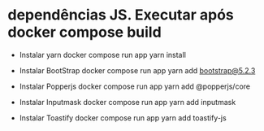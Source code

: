 # dependências JS. Executar após docker compose build
- Instalar yarn
  docker compose run app yarn install

- Instalar BootStrap
  docker compose run app yarn add bootstrap@5.2.3
  
- Instalar Popperjs
  docker compose run app yarn add @popperjs/core

- Instalar Inputmask
  docker compose run app yarn add inputmask
  
- Instalar Toastify
  docker compose run app yarn add toastify-js